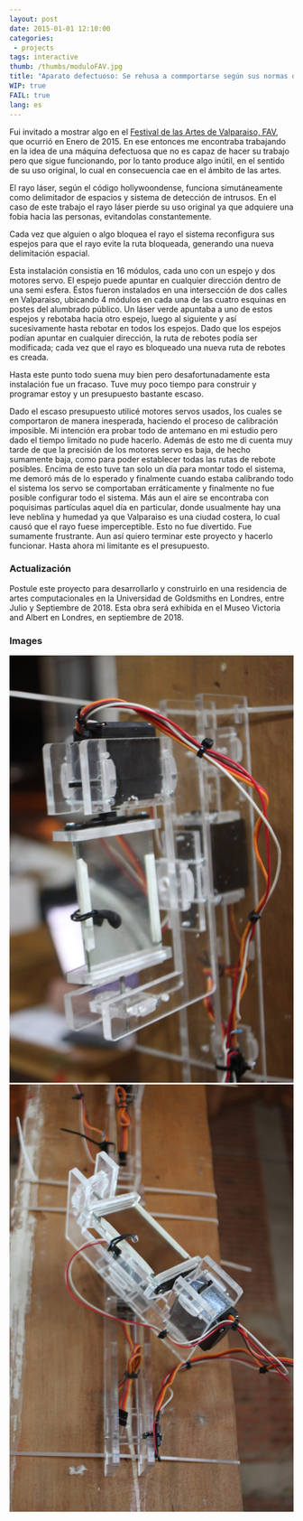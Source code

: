 ```yaml
---
layout: post
date: 2015-01-01 12:10:00
categories:
 - projects
tags: interactive
thumb: /thumbs/moduloFAV.jpg
title: "Aparato defectuoso: Se rehusa a commportarse según sus normas originales e insiste en evitar a las personas. parte 1"
WIP: true
FAIL: true
lang: es
---
```


Fui invitado a mostrar algo en el [Festival de las Artes de Valparaiso, FAV](http://festivalartesvalpo.cl/actividades/aparato-defectuoso/), que ocurrió en Enero de 2015.
En ese entonces me encontraba trabajando en la idea de una máquina defectuosa que no es capaz de hacer su trabajo pero que sigue funcionando, por lo tanto produce algo inútil, en el sentido de su uso original, lo cual en consecuencia cae en el ámbito de las artes.

El rayo láser, según el código hollywoondense, funciona simutáneamente como delimitador de espacios y sistema de detección de intrusos. En el caso de este trabajo el rayo láser pierde su uso original ya que adquiere una fobia hacia las personas, evitandolas constantemente.

Cada vez que alguien o algo bloquea el rayo el sistema reconfigura sus espejos para que el rayo evite la ruta bloqueada, generando una nueva delimitación espacial.

Esta instalación consistia en 16 módulos, cada uno con un espejo y dos motores servo. El espejo puede apuntar en cualquier dirección dentro de una semi esfera.
Éstos fueron instalados en una intersección de dos calles en Valparaiso, ubicando 4 módulos en cada una de las cuatro esquinas en postes del alumbrado público. Un láser verde apuntaba a uno de estos espejos y rebotaba hacia otro espejo, luego al siguiente y así sucesivamente hasta rebotar en todos los espejos. Dado que los espejos podían apuntar en cualquier dirección, la ruta de rebotes podía ser modificada; cada vez que el rayo es bloqueado una nueva ruta de rebotes es creada.

Hasta este punto todo suena muy bien pero desafortunadamente esta instalación fue un fracaso. Tuve muy poco tiempo para construir y programar estoy y un presupuesto bastante escaso.

Dado el escaso presupuesto utilicé motores servos usados, los cuales se comportaron de manera inesperada, haciendo el proceso de calibración imposible. Mi intención era probar todo de antemano en mi estudio pero dado el tiempo limitado no pude hacerlo. Además de esto me di cuenta muy tarde de que la precisión de los motores servo es baja, de hecho sumamente baja, como para poder establecer todas las rutas de rebote posibles. Encima de esto tuve tan solo un día para montar todo el sistema, me demoró más de lo esperado y finalmente cuando estaba calibrando todo el sistema los servo se comportaban erráticamente y finalmente no fue posible configurar todo el sistema. Más aun el aire se encontraba con poquisimas partículas aquel día en particular, donde usualmente hay una leve neblina y humedad ya que Valparaiso es una ciudad costera, lo cual causó que el rayo fuese imperceptible.
Esto no fue divertido. Fue sumamente frustrante. Aun así quiero terminar este proyecto y hacerlo funcionar. Hasta ahora mi limitante es el presupuesto.


### Actualización

Postule este proyecto para desarrollarlo y construirlo en una residencia de artes computacionales en la Universidad de Goldsmiths en Londres, entre Julio y Septiembre de 2018. Esta obra será exhibida en el Museo Victoria and Albert en Londres, en septiembre de 2018.

### Images
![image](/img/modulo1.jpg)
![image](/img/modulo2.jpg)
